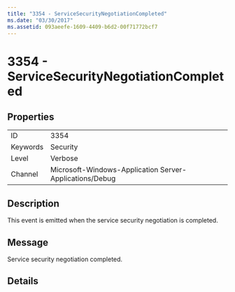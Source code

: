 ```yaml
---
title: "3354 - ServiceSecurityNegotiationCompleted"
ms.date: "03/30/2017"
ms.assetid: 093aeefe-1609-4409-b6d2-00f71772bcf7
---
```

# 3354 - ServiceSecurityNegotiationCompleted
## Properties  


|||  
|-|-|  
|ID|3354|  
|Keywords|Security|  
|Level|Verbose|  
|Channel|Microsoft-Windows-Application Server-Applications/Debug|  

## Description  
 This event is emitted when the service security negotiation is completed.  

## Message  
 Service security negotiation completed.  

## Details
